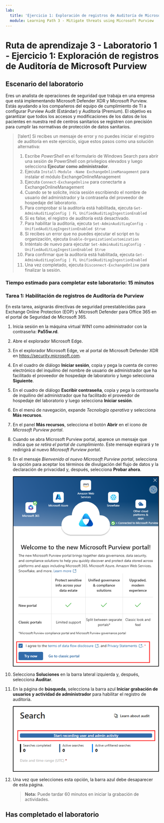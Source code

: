```yaml
---
lab:
  title: 'Ejercicio 1: Exploración de registros de Auditoría de Microsoft Purview'
  module: Learning Path 3 - Mitigate threats using Microsoft Purview
---
```


# Ruta de aprendizaje 3 - Laboratorio 1 - Ejercicio 1: Exploración de registros de Auditoría de Microsoft Purview

## Escenario del laboratorio

Eres un analista de operaciones de seguridad que trabaja en una empresa que está implementando Microsoft Defender XDR y Microsoft Purview. Estás ayudando a los compañeros del equipo de cumplimiento de TI a configurar Purview Audit (Estándar) y Auditoría (Premium). El objetivo es garantizar que todos los accesos y modificaciones de los datos de los pacientes en nuestra red de centros sanitarios se registren con precisión para cumplir las normativas de protección de datos sanitarios.

>[!alert] Si recibes un mensaje de error y no puedes iniciar el registro de auditoría en este ejercicio, sigue estos pasos como una solución alternativa:
>
>1. Escribe *PowerShell* en el formulario de Windows Search para abrir una sesión de PowerShell con privilegios elevados y luego selecciona **Ejecutar como administrador**.
>1. Ejecuta `Install-Module -Name ExchangeOnlineManagement` para instalar el módulo ExchangeOnlineManagement
>1. Ejecuta `Connect-ExchangeOnline` para conectarte a ExchangeOnlineManagement
>1. Cuando se te solicite, inicia sesión escribiendo el nombre de usuario del administrador y la contraseña del proveedor de hospedaje del laboratorio.
>1. Para comprobar si la auditoría está habilitada, ejecuta `Get-AdminAuditLogConfig | FL UnifiedAuditLogIngestionEnabled`
>1. Si es false, el registro de auditoría está desactivado.
>1. Para habilitar la auditoría, ejecuta `Set-AdminAuditLogConfig -UnifiedAuditLogIngestionEnabled $true`
>1. Si recibes un error que no puedes ejecutar el script en tu organización, ejecuta `Enable-OrganizationCustomization`
>1. Inténtalo de nuevo para ejecutar `Set-AdminAuditLogConfig -UnifiedAuditLogIngestionEnabled $true`
>1. Para confirmar que la auditoría está habilitada, ejecuta `Get-AdminAuditLogConfig | FL UnifiedAuditLogIngestionEnabled`
>1. Una vez completado, ejecuta `Disconnect-ExchangeOnline` para finalizar la sesión.

### Tiempo estimado para completar este laboratorio: 15 minutos

### Tarea 1: Habilitación de registros de Auditoría de Purview

En esta tarea, asignarás directivas de seguridad preestablecidas para Exchange Online Protection (EOP) y Microsoft Defender para Office 365 en el portal de Seguridad de Microsoft 365.

1. Inicia sesión en la máquina virtual WIN1 como administrador con la contraseña: **Pa55w.rd**.  

1. Abre el explorador Microsoft Edge.

1. En el explorador Microsoft Edge, ve al portal de Microsoft Defender XDR en <https://security.microsoft.com>.

1. En el cuadro de diálogo **Iniciar sesión**, copia y pega la cuenta de correo electrónico del inquilino del nombre de usuario de administrador que ha facilitado el proveedor de hospedaje de laboratorio y luego selecciona **Siguiente**.

1. En el cuadro de diálogo **Escribir contraseña**, copia y pega la contraseña de inquilino del administrador que ha facilitado el proveedor de hospedaje del laboratorio y luego selecciona **Iniciar sesión**.

1. En el menú de navegación, expande *Tecnología operativa* y selecciona **Más recursos**.

1. En el panel **Más recursos**, selecciona el botón **Abrir** en el icono de *Microsoft Purview portal*.

1. Cuando se abra Microsoft Purview portal, aparece un mensaje que indica que *se retira el portal de cumplimiento*. Este mensaje expirará y te redirigirá al nuevo *Microsoft Purview portal*.

1. En el mensaje *Bienvenido al nuevo Microsoft Purview portal*, selecciona la opción para aceptar los términos de divulgación del flujo de datos y la declaración de privacidad y, después, selecciona **Probar ahora**.

    ![Captura de pantalla que muestra la pantalla de bienvenida al nuevo Microsoft Purview portal.](../Media/welcome-purview-portal.png)

1. Selecciona **Soluciones** en la barra lateral izquierda y, después, selecciona **Auditar**.

1. En la página de **búsqueda**, selecciona la barra azul **Iniciar grabación de usuarios y actividad de administrador** para habilitar el registro de auditoría.

    ![Captura de pantalla que muestra el botón Iniciar grabación de usuarios y actividad de administrador.](../Media/enable-audit-button.png)

1. Una vez que selecciones esta opción, la barra azul debe desaparecer de esta página.

    >**Nota:** Puede tardar 60 minutos en iniciar la grabación de actividades.

## Has completado el laboratorio
